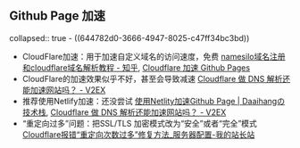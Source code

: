 ## Github Page 加速
collapsed:: true
	- ((644782d0-3666-4947-8025-c47ff34bc3bd))
- CloudFlare加速：用于加速自定义域名的访问速度，免费 [namesilo域名注册和cloudflare域名解析教程 - 知乎](https://zhuanlan.zhihu.com/p/625843308?utm_id=0), [Cloudflare 加速 Github Pages](https://0x-jerry.deno.dev/posts/cloudflare-and-github-pages)
- CloudFlare的加速效果似乎不好，甚至会导致减速 [Cloudflare 做 DNS 解析还能加速网站吗？ - V2EX](https://v2ex.com/t/939816)
- 推荐使用Netlify加速：还没尝试 [使用Netlity加速Github Page | Daaihangの技术栈](https://wdh.hk/tech/blog/Accelerate-Github-Page-with-Netlite.html), [Cloudflare 做 DNS 解析还能加速网站吗？ - V2EX](https://v2ex.com/t/939816)
- “重定向过多”问题：把SSL/TLS 加密模式改为“安全”或者“完全”模式 [Cloudflare报错“重定向次数过多”修复方法_服务器配置-我的站长站](https://www.wdzzz.com/yunying/idc/2514.html)